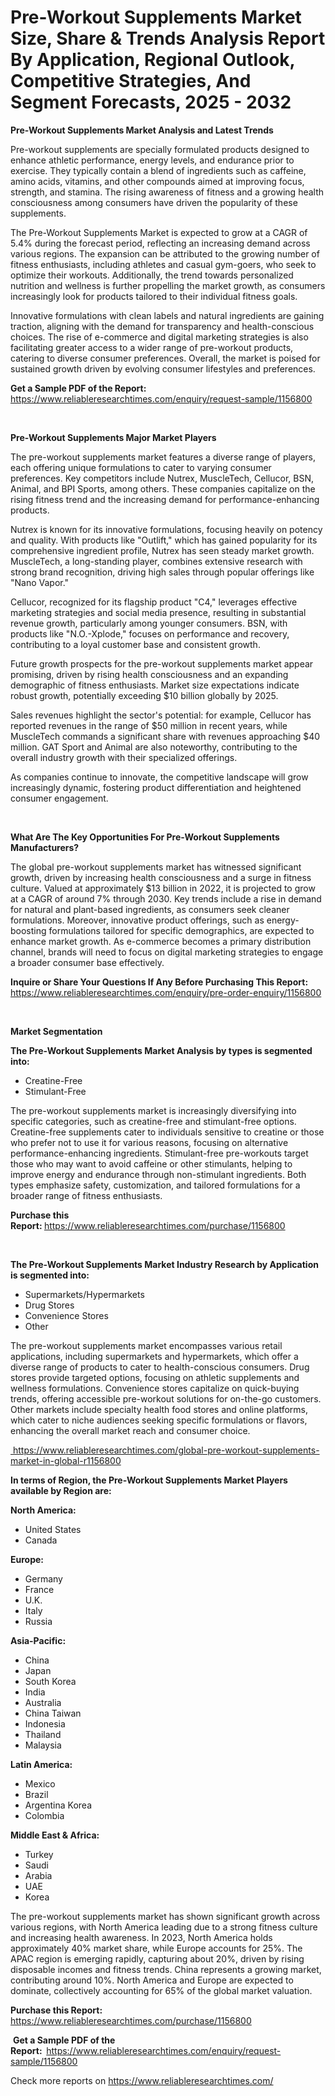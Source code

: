 <p><h1>Pre-Workout Supplements Market Size, Share & Trends Analysis Report By Application, Regional Outlook, Competitive Strategies, And Segment Forecasts, 2025 - 2032</h1></p><p><strong>Pre-Workout Supplements Market Analysis and Latest Trends</strong></p>
<p><p>Pre-workout supplements are specially formulated products designed to enhance athletic performance, energy levels, and endurance prior to exercise. They typically contain a blend of ingredients such as caffeine, amino acids, vitamins, and other compounds aimed at improving focus, strength, and stamina. The rising awareness of fitness and a growing health consciousness among consumers have driven the popularity of these supplements.</p><p>The Pre-Workout Supplements Market is expected to grow at a CAGR of 5.4% during the forecast period, reflecting an increasing demand across various regions. The expansion can be attributed to the growing number of fitness enthusiasts, including athletes and casual gym-goers, who seek to optimize their workouts. Additionally, the trend towards personalized nutrition and wellness is further propelling the market growth, as consumers increasingly look for products tailored to their individual fitness goals. </p><p>Innovative formulations with clean labels and natural ingredients are gaining traction, aligning with the demand for transparency and health-conscious choices. The rise of e-commerce and digital marketing strategies is also facilitating greater access to a wider range of pre-workout products, catering to diverse consumer preferences. Overall, the market is poised for sustained growth driven by evolving consumer lifestyles and preferences.</p></p>
<p><strong>Get a Sample PDF of the Report:&nbsp;</strong> <a href="https://www.reliableresearchtimes.com/enquiry/request-sample/1156800?utm_campaign=3532&utm_medium=2&utm_source=Github&utm_content=ia&utm_term=21032025&utm_id=pre-workout-supplements">https://www.reliableresearchtimes.com/enquiry/request-sample/1156800</a></p>
<p>&nbsp;</p>
<p><strong>Pre-Workout Supplements Major Market Players</strong></p>
<p><p>The pre-workout supplements market features a diverse range of players, each offering unique formulations to cater to varying consumer preferences. Key competitors include Nutrex, MuscleTech, Cellucor, BSN, Animal, and BPI Sports, among others. These companies capitalize on the rising fitness trend and the increasing demand for performance-enhancing products.</p><p>Nutrex is known for its innovative formulations, focusing heavily on potency and quality. With products like "Outlift," which has gained popularity for its comprehensive ingredient profile, Nutrex has seen steady market growth. MuscleTech, a long-standing player, combines extensive research with strong brand recognition, driving high sales through popular offerings like "Nano Vapor."</p><p>Cellucor, recognized for its flagship product "C4," leverages effective marketing strategies and social media presence, resulting in substantial revenue growth, particularly among younger consumers. BSN, with products like "N.O.-Xplode," focuses on performance and recovery, contributing to a loyal customer base and consistent growth.</p><p>Future growth prospects for the pre-workout supplements market appear promising, driven by rising health consciousness and an expanding demographic of fitness enthusiasts. Market size expectations indicate robust growth, potentially exceeding $10 billion globally by 2025. </p><p>Sales revenues highlight the sector's potential: for example, Cellucor has reported revenues in the range of $50 million in recent years, while MuscleTech commands a significant share with revenues approaching $40 million. GAT Sport and Animal are also noteworthy, contributing to the overall industry growth with their specialized offerings.</p><p>As companies continue to innovate, the competitive landscape will grow increasingly dynamic, fostering product differentiation and heightened consumer engagement.</p></p>
<p>&nbsp;</p>
<p><strong>What Are The Key Opportunities For Pre-Workout Supplements Manufacturers?</strong></p>
<p><p>The global pre-workout supplements market has witnessed significant growth, driven by increasing health consciousness and a surge in fitness culture. Valued at approximately $13 billion in 2022, it is projected to grow at a CAGR of around 7% through 2030. Key trends include a rise in demand for natural and plant-based ingredients, as consumers seek cleaner formulations. Moreover, innovative product offerings, such as energy-boosting formulations tailored for specific demographics, are expected to enhance market growth. As e-commerce becomes a primary distribution channel, brands will need to focus on digital marketing strategies to engage a broader consumer base effectively.</p></p>
<p><strong>Inquire or Share Your Questions If Any Before Purchasing This Report:</strong> <a href="https://www.reliableresearchtimes.com/enquiry/pre-order-enquiry/1156800?utm_campaign=3532&utm_medium=2&utm_source=Github&utm_content=ia&utm_term=21032025&utm_id=pre-workout-supplements">https://www.reliableresearchtimes.com/enquiry/pre-order-enquiry/1156800</a></p>
<p>&nbsp;</p>
<p><strong>Market Segmentation</strong></p>
<p><strong>The Pre-Workout Supplements Market Analysis by types is segmented into:</strong></p>
<p><ul><li>Creatine-Free</li><li>Stimulant-Free</li></ul></p>
<p><p>The pre-workout supplements market is increasingly diversifying into specific categories, such as creatine-free and stimulant-free options. Creatine-free supplements cater to individuals sensitive to creatine or those who prefer not to use it for various reasons, focusing on alternative performance-enhancing ingredients. Stimulant-free pre-workouts target those who may want to avoid caffeine or other stimulants, helping to improve energy and endurance through non-stimulant ingredients. Both types emphasize safety, customization, and tailored formulations for a broader range of fitness enthusiasts.</p></p>
<p><strong>Purchase this Report:&nbsp;</strong><a href="https://www.reliableresearchtimes.com/purchase/1156800?utm_campaign=3532&utm_medium=2&utm_source=Github&utm_content=ia&utm_term=21032025&utm_id=pre-workout-supplements">https://www.reliableresearchtimes.com/purchase/1156800</a></p>
<p>&nbsp;</p>
<p><strong>The Pre-Workout Supplements Market Industry Research by Application is segmented into:</strong></p>
<p><ul><li>Supermarkets/Hypermarkets</li><li>Drug Stores</li><li>Convenience Stores</li><li>Other</li></ul></p>
<p><p>The pre-workout supplements market encompasses various retail applications, including supermarkets and hypermarkets, which offer a diverse range of products to cater to health-conscious consumers. Drug stores provide targeted options, focusing on athletic supplements and wellness formulations. Convenience stores capitalize on quick-buying trends, offering accessible pre-workout solutions for on-the-go customers. Other markets include specialty health food stores and online platforms, which cater to niche audiences seeking specific formulations or flavors, enhancing the overall market reach and consumer choice.</p></p>
<p><a href="https://www.reliableresearchtimes.com/global-pre-workout-supplements-market-in-global-r1156800?utm_campaign=3532&utm_medium=2&utm_source=Github&utm_content=ia&utm_term=21032025&utm_id=pre-workout-supplements">&nbsp;https://www.reliableresearchtimes.com/global-pre-workout-supplements-market-in-global-r1156800</a></p>
<p><strong>In terms of Region, the Pre-Workout Supplements Market Players available by Region are:</strong></p>
<p>
    <p> <strong> North America: </strong>
        <ul>
            <li>United States</li>
            <li>Canada</li>
        </ul>
        </p> 
    <p> <strong> Europe: </strong>
        <ul>
            <li>Germany</li>
            <li>France</li>
            <li>U.K.</li>
            <li>Italy</li>
            <li>Russia</li>
        </ul>
        </p> 
    <p> <strong> Asia-Pacific: </strong>
        <ul>
            <li>China</li>
            <li>Japan</li>
            <li>South Korea</li>
            <li>India</li>
            <li>Australia</li>
            <li>China Taiwan</li>
            <li>Indonesia</li>
            <li>Thailand</li>
            <li>Malaysia</li>
        </ul>
        </p> 
    <p> <strong> Latin America: </strong>
        <ul>
            <li>Mexico</li>
            <li>Brazil</li>
            <li>Argentina Korea</li>
            <li>Colombia</li>
        </ul>
        </p> 
    <p> <strong> Middle East & Africa: </strong>
        <ul>
            <li>Turkey</li>
            <li>Saudi</li>
            <li>Arabia</li>
            <li>UAE</li>
            <li>Korea</li>
        </ul>
    </p>
    </p>
<p><p>The pre-workout supplements market has shown significant growth across various regions, with North America leading due to a strong fitness culture and increasing health awareness. In 2023, North America holds approximately 40% market share, while Europe accounts for 25%. The APAC region is emerging rapidly, capturing about 20%, driven by rising disposable incomes and fitness trends. China represents a growing market, contributing around 10%. North America and Europe are expected to dominate, collectively accounting for 65% of the global market valuation.</p></p>
<p><strong>Purchase this Report: </strong><a href="https://www.reliableresearchtimes.com/purchase/1156800?utm_campaign=3532&utm_medium=2&utm_source=Github&utm_content=ia&utm_term=21032025&utm_id=pre-workout-supplements">https://www.reliableresearchtimes.com/purchase/1156800</a></p>
<p>&nbsp;<strong>Get a Sample PDF of the Report:&nbsp;&nbsp;</strong><a href="https://www.reliableresearchtimes.com/enquiry/request-sample/1156800?utm_campaign=3532&utm_medium=2&utm_source=Github&utm_content=ia&utm_term=21032025&utm_id=pre-workout-supplements">https://www.reliableresearchtimes.com/enquiry/request-sample/1156800</a></p>
<p><strong></strong></p>
<p>Check more reports on <a href="https://www.reliableresearchtimes.com/?utm_campaign=3532&utm_medium=2&utm_source=Github&utm_content=ia&utm_term=21032025&utm_id=pre-workout-supplements">https://www.reliableresearchtimes.com/</a></p>